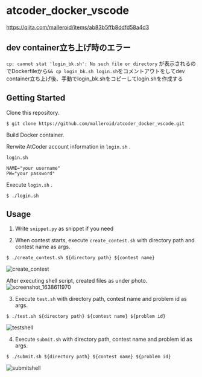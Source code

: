 # atcoder_docker_vscode

https://qiita.com/malleroid/items/ab83b5ffb8ddfd58a4d3

## dev container立ち上げ時のエラー
`cp: cannot stat 'login_bk.sh': No such file or directory` が表示されるのでDockerfileから`&& cp login_bk.sh login.sh`をコメントアウトをしてdev container立ち上げ後、手動でlogin_bk.shをコピーしてlogin.shを作成する



## Getting Started

Clone this repository.

```
$ git clone https://github.com/malleroid/atcoder_docker_vscode.git
```

Build Docker container.

Rerwite AtCoder account information in `login.sh` .

`login.sh`
```
NAME="your username"
PW="your password"
```

Execute `login.sh` .
```
$ ./login.sh
```

## Usage

1. Write `snippet.py` as snippet if you need

2. When contest starts, execute `create_contest.sh` with directory path and contest name as args.
```
$ ./create_contest.sh ${directory path} ${contest name}
```
![create_contest](https://user-images.githubusercontent.com/38337195/144705345-41168b8a-6236-4dec-bb59-0181fa224f6a.gif)

After executing shell script, created files as under photo.
![screenshot_1638611970](https://user-images.githubusercontent.com/38337195/144705440-d1475c36-ac3e-4501-bdd6-3806fd9d413f.png)


3. Execute `test.sh` with directory path, contest name and problem id as args.
```
$ ./test.sh ${directory path} ${contest name} ${problem id}
```
![testshell](https://user-images.githubusercontent.com/38337195/144708889-63ab95af-983c-41df-a74b-29cf7cc2595d.gif)

4. Execute `submit.sh` with directory path, contest name and problem id as args.
```
$ ./submit.sh ${directory path} ${contest name} ${problem id}
```
![submitshell](https://user-images.githubusercontent.com/38337195/144708895-7a863781-e837-4b34-9424-6da67dd85993.gif)

